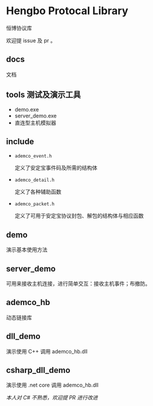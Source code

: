 # Hengbo Protocal Library

恒博协议库

欢迎提 issue 及 pr 。

## docs

文档

## tools 测试及演示工具

* demo.exe 
* server_demo.exe
* 直连型主机模拟器

## include

* `ademco_event.h` 

    定义了安定宝事件码及所需的结构体

* `ademco_detail.h` 

    定义了各种辅助函数

* `ademco_packet.h` 

    定义了可用于安定宝协议封包、解包的结构体与相应函数

## demo

演示基本使用方法

## server_demo

可用来接收主机连接，进行简单交互：接收主机事件；布撤防。

## ademco_hb

动态链接库

## dll_demo

演示使用 C++ 调用 ademco_hb.dll

## csharp_dll_demo

演示使用 .net core 调用 ademco_hb.dll

*本人对 C# 不熟悉，欢迎提 PR 进行改进*


